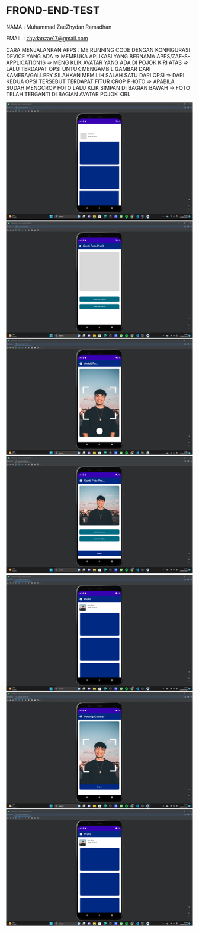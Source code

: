 # FROND-END-TEST
NAMA : Muhammad ZaeZhydan Ramadhan


EMAIL : zhydanzae17@gmail.com


CARA MENJALANKAN APPS : ME RUNNING CODE DENGAN KONFIGURASI DEVICE YANG ADA => MEMBUKA APLIKASI YANG BERNAMA APPS/ZAE-S-APPLICATION16 => MENG KLIK AVATAR YANG ADA DI POJOK KIRI ATAS
                        => LALU TERDAPAT OPSI UNTUK MENGAMBIL GAMBAR DARI KAMERA/GALLERY SILAHKAN MEMILIH SALAH SATU DARI OPSI => DARI KEDUA OPSI TERSEBUT TERDAPAT FITUR CROP PHOTO 
                        => APABILA SUDAH MENGCROP FOTO LALU KLIK SIMPAN DI BAGIAN BAWAH => FOTO TELAH TERGANTI DI BAGIAN AVATAR POJOK KIRI.
                       



![TAMPILAN HOME PROFILLE PAGE](https://github.com/ZaeZhydan22/FROND-END-TEST/blob/41916f52c993383b669e5001242ceee2389bacd1/Screenshot%202023-05-25%20134549.png)
![TAMPILAN AWAL AVATAR PROFILE](https://github.com/ZaeZhydan22/FROND-END-TEST/blob/41916f52c993383b669e5001242ceee2389bacd1/Screenshot%202023-05-25%20134600.png)
![TAMPILAN GANTI PROFILE LEWAT KAMERA](https://github.com/ZaeZhydan22/FROND-END-TEST/blob/41916f52c993383b669e5001242ceee2389bacd1/Screenshot%202023-05-25%20134612.png)
![TAMPILAN JIKA SUDAH CROP FOTO](https://github.com/ZaeZhydan22/FROND-END-TEST/blob/41916f52c993383b669e5001242ceee2389bacd1/Screenshot%202023-05-25%20134629.png)
![TAMPILAN SESUDAH MENYIMPAN CROP FOTO AVATAR](https://github.com/ZaeZhydan22/FROND-END-TEST/blob/41916f52c993383b669e5001242ceee2389bacd1/Screenshot%202023-05-25%20134640.png)
![TAMPILAN JIKA MENGAMBIL GAMBAR LEWAT GALLERY](https://github.com/ZaeZhydan22/FROND-END-TEST/blob/41916f52c993383b669e5001242ceee2389bacd1/Screenshot%202023-05-25%20134655.png)
![TAMPILAN PROFILE AVATAR SESUDAH SIMPAN GAMBAR DARI GALLERY](https://github.com/ZaeZhydan22/FROND-END-TEST/blob/41916f52c993383b669e5001242ceee2389bacd1/Screenshot%202023-05-25%20134703.png)

                      

